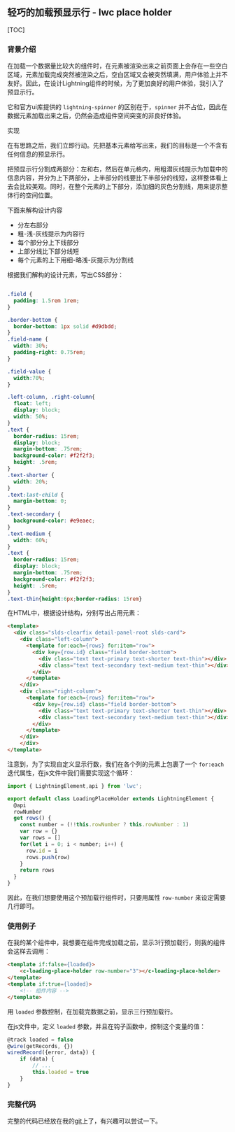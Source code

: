 ## 轻巧的加载预显示行 - lwc place holder

[TOC]

### 背景介绍

在加载一个数据量比较大的组件时，在元素被渲染出来之前页面上会存在一些空白区域，元素加载完成突然被渲染之后，空白区域又会被突然填满，用户体验上并不友好。因此，在设计Lightning组件的时候，为了更加良好的用户体验，我引入了预显示行。

它和官方ui库提供的 ```lightning-spinner``` 的区别在于，```spinner``` 并不占位，因此在数据元素加载出来之后，仍然会造成组件空间突变的非良好体验。

实现

在有思路之后，我们立即行动。先把基本元素给写出来，我们的目标是一个不含有任何信息的预显示行。

把预显示行分割成两部分：左和右，然后在单元格内，用粗潜灰线提示为加载中的信息内容，并分为上下两部分，上半部分的线要比下半部分的线短，这样整体看上去会比较美观。同时，在整个元素的上下部分，添加细的灰色分割线，用来提示整体行的空间位置。

下面来解构设计内容

- 分左右部分
- 粗-浅-灰线提示为内容行
- 每个部分分上下线部分
- 上部分线比下部分线短
- 每个元素的上下用细-略浅-灰提示为分割线

根据我们解构的设计元素，写出CSS部分：

```css

.field {
  padding: 1.5rem 1rem;
}

.border-bottom {
  border-bottom: 1px solid #d9dbdd;
}
.field-name {
  width: 30%;
  padding-right: 0.75rem;
}

.field-value {
  width:70%;
}

.left-column, .right-column{
  float: left;
  display: block;
  width: 50%;
}
.text {
  border-radius: 15rem;
  display: block;
  margin-bottom: .75rem;
  background-color: #f2f2f3;
  height: .5rem;
}
.text-shorter {
  width: 20%;
}
.text:last-child {
  margin-bottom: 0;
}
.text-secondary {
  background-color: #e9eaec;
}
.text-medium {
  width: 60%;
}
.text {
  border-radius: 15rem;
  display: block;
  margin-bottom: .75rem;
  background-color: #f2f2f3;
  height: .5rem;
}
.text-thin{height:6px;border-radius: 15rem}
```

在HTML中，根据设计结构，分别写出占用元素：

```HTML
<template>
  <div class="slds-clearfix detail-panel-root slds-card">
    <div class="left-column">
      <template for:each={rows} for:item="row">
        <div key={row.id} class="field border-bottom">
          <div class="text text-primary text-shorter text-thin"></div>
          <div class="text text-secondary text-medium text-thin"></div>
        </div>
      </template>
    </div>
    <div class="right-column">
      <template for:each={rows} for:item="row">
        <div key={row.id} class="field border-bottom">
          <div class="text text-primary text-shorter text-thin"></div>
          <div class="text text-secondary text-medium text-thin"></div>
        </div>
      </template>
    </div>
    </div>
</template>
```

注意到，为了实现自定义显示行数，我们在各个列的元素上包裹了一个 ```for:each``` 迭代属性，在js文件中我们需要实现这个循环：

```js
import { LightningElement,api } from 'lwc';

export default class LoadingPlaceHolder extends LightningElement {
  @api
  rowNumber
  get rows() {
    const number = (!!this.rowNumber ? this.rowNumber : 1)
    var row = {}
    var rows = []
    for(let i = 0; i < number; i++) {
      row.id = i
      rows.push(row)
    }
    return rows
  }
}
```

因此，在我们想要使用这个预加载行组件时，只要用属性 ```row-number``` 来设定需要几行即可。

### 使用例子

在我的某个组件中，我想要在组件完成加载之前，显示3行预加载行，则我的组件会这样去调用：

```html
<template if:false={loaded}>
    <c-loading-place-holder row-number="3"></c-loading-place-holder>
</template>
<template if:true={loaded}>
    <!-- 组件内容 -->
</template>
```

用 ```loaded``` 参数控制，在加载完数据之前，显示三行预加载行。

在js文件中，定义 ```loaded``` 参数，并且在钩子函数中，控制这个变量的值：

```js
@track loaded = false
@wire(getRecords, {}) 
wiredRecord({error, data}) {
	if (data) {
		// ...
		this.loaded = true
	}
}
```

### 完整代码

完整的代码已经放在我的[git](https://github.com/Lanjidechao/sfdc-ui-placeholder-lwc)上了，有兴趣可以尝试一下。
